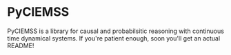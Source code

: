 # PyCIEMSS

PyCIEMSS is a library for causal and probabilsitic reasoning with continuous time dynamical systems. If you're patient enough, soon you'll get an actual README!
